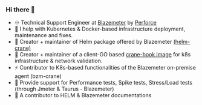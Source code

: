 ### Hi there 👋

<!--
**ImMnan/immnan** is a ✨ _special_ ✨ repository because its `README.md` (this file) appears on your GitHub profile.

Here are some ideas to get you started:
⚡ 
- 🔭 I’m currently working on ...
- 🌱 I’m currently learning ...
- 👯 I’m looking to collaborate on ...
- 🤔 I’m looking for help with ...
- 💬 Ask me about ...
- 📫 How to reach me: ...
- 😄 Pronouns: ...
-  Fun fact: ...
-->
- ♾️ Technical Support Engineer at [Blazemeter](https://www.blazemeter.com/) by [Perforce](https://www.perforce.com/)
- 🚀 I help with Kubernetes & Docker-based infrastructure deployment, maintenance and fixes.
- 🌱 Creator + maintainer of Helm package offered by Blazemeter [(helm-crane)](https://github.com/Blazemeter/helm-crane)
- 🌱 Creator + maintainer of a client-GO based [crane-hook image](https://github.com/Blazemeter/crane-hook/tree/main) for k8s infrastructure & network validation.
- ⚡ Contributor to K8s-based functionalities of the Blazemeter on-premise agent (bzm-crane)
- 💬 Provide support for Performance tests, Spike tests, Stress/Load tests (through Jmeter & Taurus - Blazemeter) 
- 📄 A contributor to HELM & Blazemeter documentations
